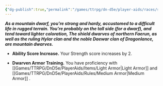 ```yaml
---
{"dg-publish":true,"permalink":"/games/ttrpg/dn-d5e/player-aids/races/sub-races/dwarf-subrace-mountain-dwarf/","tags":["ttrpg/dnd/5e","races","Sub-Races"],"noteIcon":""}
---
```



**_As a mountain dwarf, you're strong and hardy, accustomed to a difficult life in rugged terrain. You're probably on the tall side (for a dwarf), and tend toward lighter coloration, The shield dwarves of northern Faerun, as well as the ruling Hylar clan and the noble Daewar clan of Dragonlance, are mountain dwarves._**

- **Ability Score Increase.** Your Strength score increases by 2.

- **Dwarven Armor Training.** You have proficiency with [[Games/TTRPG/DnD5e/PlayerAids/Items/Light Armor\|Light Armor]] and [[Games/TTRPG/DnD5e/PlayerAids/Rules/Medium Armor\|Medium Armor]] .
